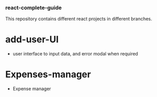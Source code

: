 ### react-complete-guide

This repository contains different react projects in different branches.

# add-user-UI

- user interface to input data, and error modal when required

# Expenses-manager

- Expense manager
